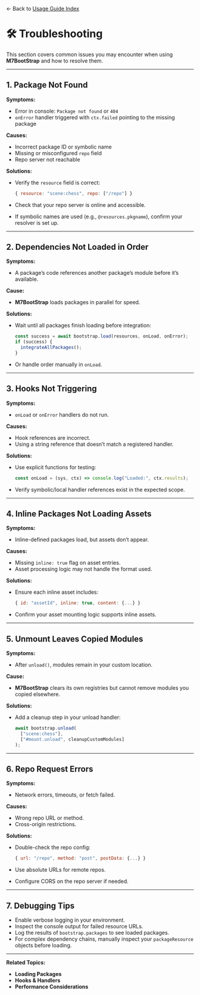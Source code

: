 ← Back to [Usage Guide Index](TOC.md)

# 🛠 Troubleshooting

This section covers common issues you may encounter when using **M7BootStrap** and how to resolve them.

---

## 1. Package Not Found

**Symptoms:**

* Error in console: `Package not found` or `404`
* `onError` handler triggered with `ctx.failed` pointing to the missing package

**Causes:**

* Incorrect package ID or symbolic name
* Missing or misconfigured `repo` field
* Repo server not reachable

**Solutions:**

* Verify the `resource` field is correct:

  ```js
  { resource: "scene:chess", repo: ["/repo"] }
  ```
* Check that your repo server is online and accessible.
* If symbolic names are used (e.g., `@resources.pkgname`), confirm your resolver is set up.

---

## 2. Dependencies Not Loaded in Order

**Symptoms:**

* A package’s code references another package’s module before it’s available.

**Cause:**

* **M7BootStrap** loads packages in parallel for speed.

**Solutions:**

* Wait until all packages finish loading before integration:

  ```js
  const success = await bootstrap.load(resources, onLoad, onError);
  if (success) {
    integrateAllPackages();
  }
  ```
* Or handle order manually in `onLoad`.

---

## 3. Hooks Not Triggering

**Symptoms:**

* `onLoad` or `onError` handlers do not run.

**Causes:**

* Hook references are incorrect.
* Using a string reference that doesn’t match a registered handler.

**Solutions:**

* Use explicit functions for testing:

  ```js
  const onLoad = (sys, ctx) => console.log("Loaded:", ctx.results);
  ```
* Verify symbolic/local handler references exist in the expected scope.

---

## 4. Inline Packages Not Loading Assets

**Symptoms:**

* Inline-defined packages load, but assets don’t appear.

**Causes:**

* Missing `inline: true` flag on asset entries.
* Asset processing logic may not handle the format used.

**Solutions:**

* Ensure each inline asset includes:

  ```js
  { id: "assetId", inline: true, content: {...} }
  ```
* Confirm your asset mounting logic supports inline assets.

---

## 5. Unmount Leaves Copied Modules

**Symptoms:**

* After `unload()`, modules remain in your custom location.

**Cause:**

* **M7BootStrap** clears its own registries but cannot remove modules you copied elsewhere.

**Solutions:**

* Add a cleanup step in your unload handler:

  ```js
  await bootstrap.unload(
    ["scene:chess"],
    ["#mount.unload", cleanupCustomModules]
  );
  ```

---

## 6. Repo Request Errors

**Symptoms:**

* Network errors, timeouts, or fetch failed.

**Causes:**

* Wrong repo URL or method.
* Cross-origin restrictions.

**Solutions:**

* Double-check the repo config:

  ```js
  { url: "/repo", method: "post", postData: {...} }
  ```
* Use absolute URLs for remote repos.
* Configure CORS on the repo server if needed.

---

## 7. Debugging Tips

* Enable verbose logging in your environment.
* Inspect the console output for failed resource URLs.
* Log the results of `bootstrap.packages` to see loaded packages.
* For complex dependency chains, manually inspect your `packageResource` objects before loading.

---

**Related Topics:**

* **Loading Packages**
* **Hooks & Handlers**
* **Performance Considerations**
